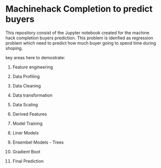 # Machinehack Completion to predict buyers 

This repository consist of the Jupyter notebook created for the machine hack completion buyers prediction. 
This problem is idenfied as regression problem which need to predict how much buyer going to spend time during shoping.

key areas here to demostrate:

1. Feature engineering
  1. Data Profiling
  2. Data Cleaning
  3. Data transformation
  4. Data Scaling
  5. Derived Features
2. Model Training
  1. Liner Models
  2. Ensembel Models - Trees
  3. Gradient Boot
  
3. Final Prediction
